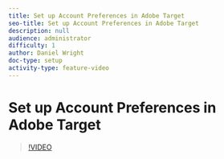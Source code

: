 ```yaml
---
title: Set up Account Preferences in Adobe Target
seo-title: Set up Account Preferences in Adobe Target
description: null
audience: administrator
difficulty: 1
author: Daniel Wright
doc-type: setup
activity-type: feature-video
---
```


# Set up Account Preferences in Adobe Target

>[!VIDEO](https://video.tv.adobe.com/v/17379/?quality=12)